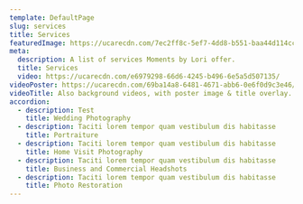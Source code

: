 ```yaml
---
template: DefaultPage
slug: services
title: Services
featuredImage: https://ucarecdn.com/7ec2ff8c-5ef7-4dd8-b551-baa44d114cc3/
meta:
  description: A list of services Moments by Lori offer.
  title: Services
  video: https://ucarecdn.com/e6979298-66d6-4245-b496-6e5a5d507135/
videoPoster: https://ucarecdn.com/69ba14a8-6481-4671-abb6-0e6f0d9c3e46/
videoTitle: Also background videos, with poster image & title overlay.
accordion:
  - description: Test
    title: Wedding Photography
  - description: Taciti lorem tempor quam vestibulum dis habitasse
    title: Portraiture
  - description: Taciti lorem tempor quam vestibulum dis habitasse
    title: Home Visit Photography
  - description: Taciti lorem tempor quam vestibulum dis habitasse
    title: Business and Commercial Headshots
  - description: Taciti lorem tempor quam vestibulum dis habitasse
    title: Photo Restoration
---
```

